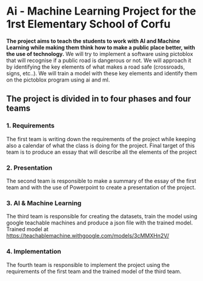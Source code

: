# Ai - Machine Learning Project for the 1rst Elementary School of Corfu
**The project aims to teach the students to work with AI and Machine Learning while making them think how to make a public place better, with the use of technology.**
We will try to implement a software using pictoblox that will recognise if a public road is dangerous or not. We will approach it by identifying the key elements of what makes a road safe (crossroads, signs, etc..). We will train a model with these key elements and identify them on the pictoblox program using ai and ml. 

## The project is divided in to four phases and four teams

### 1. Requirements
The first team is writing down the requirements of the project while keeping also a calendar of what the class is doing for the project. Final target of this team is to produce an essay that will describe all the elements of the project

### 2. Presentation
The second team is responsible to make a summary of the essay of the first team and with the use of Powerpoint to create a presentation of the project.

### 3. AI & Machine Learning
The third team is responsible for creating the datasets, train the model using google teachable machines and produce a json file with the trained model. Trained model at https://teachablemachine.withgoogle.com/models/3cMMXHn2V/

### 4. Implementation
The fourth team is responsible to implement the project using the requirements of the first team and the trained model of the third team.
